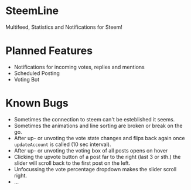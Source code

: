 # SteemLine

Multifeed, Statistics and Notifications for Steem!

# Planned Features

- Notifications for incoming votes, replies and mentions
- Scheduled Posting
- Voting Bot

# Known Bugs

- Sometimes the connection to steem can't be esteblished it seems.
- Sometimes the animations and line sorting are broken or break on the go.
- After up- or unvoting the vote state changes and flips back again once `updateAccount` is called (10 sec interval).
- After up- or unvoting the voting box of all posts opens on hover
- Clicking the upvote button of a post far to the right (last 3 or sth.) the slider will scroll back to the first post on the left.
- Unfocussing the vote percentage dropdown makes the slider scroll right.
- ...
